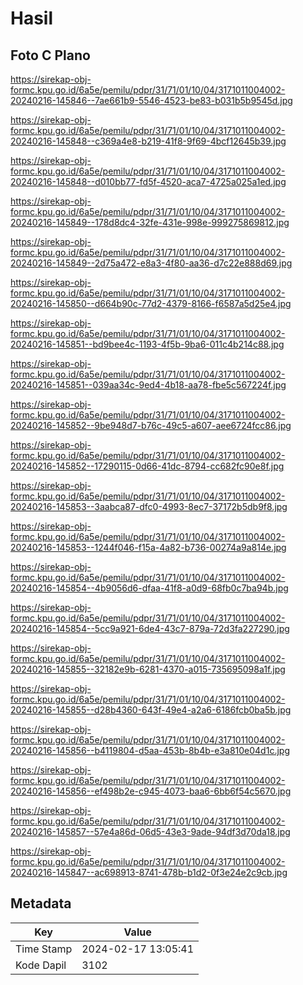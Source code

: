 # Hasil

## Foto C Plano

https://sirekap-obj-formc.kpu.go.id/6a5e/pemilu/pdpr/31/71/01/10/04/3171011004002-20240216-145846--7ae661b9-5546-4523-be83-b031b5b9545d.jpg

https://sirekap-obj-formc.kpu.go.id/6a5e/pemilu/pdpr/31/71/01/10/04/3171011004002-20240216-145848--c369a4e8-b219-41f8-9f69-4bcf12645b39.jpg

https://sirekap-obj-formc.kpu.go.id/6a5e/pemilu/pdpr/31/71/01/10/04/3171011004002-20240216-145848--d010bb77-fd5f-4520-aca7-4725a025a1ed.jpg

https://sirekap-obj-formc.kpu.go.id/6a5e/pemilu/pdpr/31/71/01/10/04/3171011004002-20240216-145849--178d8dc4-32fe-431e-998e-999275869812.jpg

https://sirekap-obj-formc.kpu.go.id/6a5e/pemilu/pdpr/31/71/01/10/04/3171011004002-20240216-145849--2d75a472-e8a3-4f80-aa36-d7c22e888d69.jpg

https://sirekap-obj-formc.kpu.go.id/6a5e/pemilu/pdpr/31/71/01/10/04/3171011004002-20240216-145850--d664b90c-77d2-4379-8166-f6587a5d25e4.jpg

https://sirekap-obj-formc.kpu.go.id/6a5e/pemilu/pdpr/31/71/01/10/04/3171011004002-20240216-145851--bd9bee4c-1193-4f5b-9ba6-011c4b214c88.jpg

https://sirekap-obj-formc.kpu.go.id/6a5e/pemilu/pdpr/31/71/01/10/04/3171011004002-20240216-145851--039aa34c-9ed4-4b18-aa78-fbe5c567224f.jpg

https://sirekap-obj-formc.kpu.go.id/6a5e/pemilu/pdpr/31/71/01/10/04/3171011004002-20240216-145852--9be948d7-b76c-49c5-a607-aee6724fcc86.jpg

https://sirekap-obj-formc.kpu.go.id/6a5e/pemilu/pdpr/31/71/01/10/04/3171011004002-20240216-145852--17290115-0d66-41dc-8794-cc682fc90e8f.jpg

https://sirekap-obj-formc.kpu.go.id/6a5e/pemilu/pdpr/31/71/01/10/04/3171011004002-20240216-145853--3aabca87-dfc0-4993-8ec7-37172b5db9f8.jpg

https://sirekap-obj-formc.kpu.go.id/6a5e/pemilu/pdpr/31/71/01/10/04/3171011004002-20240216-145853--1244f046-f15a-4a82-b736-00274a9a814e.jpg

https://sirekap-obj-formc.kpu.go.id/6a5e/pemilu/pdpr/31/71/01/10/04/3171011004002-20240216-145854--4b9056d6-dfaa-41f8-a0d9-68fb0c7ba94b.jpg

https://sirekap-obj-formc.kpu.go.id/6a5e/pemilu/pdpr/31/71/01/10/04/3171011004002-20240216-145854--5cc9a921-6de4-43c7-879a-72d3fa227290.jpg

https://sirekap-obj-formc.kpu.go.id/6a5e/pemilu/pdpr/31/71/01/10/04/3171011004002-20240216-145855--32182e9b-6281-4370-a015-735695098a1f.jpg

https://sirekap-obj-formc.kpu.go.id/6a5e/pemilu/pdpr/31/71/01/10/04/3171011004002-20240216-145855--d28b4360-643f-49e4-a2a6-6186fcb0ba5b.jpg

https://sirekap-obj-formc.kpu.go.id/6a5e/pemilu/pdpr/31/71/01/10/04/3171011004002-20240216-145856--b4119804-d5aa-453b-8b4b-e3a810e04d1c.jpg

https://sirekap-obj-formc.kpu.go.id/6a5e/pemilu/pdpr/31/71/01/10/04/3171011004002-20240216-145856--ef498b2e-c945-4073-baa6-6bb6f54c5670.jpg

https://sirekap-obj-formc.kpu.go.id/6a5e/pemilu/pdpr/31/71/01/10/04/3171011004002-20240216-145857--57e4a86d-06d5-43e3-9ade-94df3d70da18.jpg

https://sirekap-obj-formc.kpu.go.id/6a5e/pemilu/pdpr/31/71/01/10/04/3171011004002-20240216-145847--ac698913-8741-478b-b1d2-0f3e24e2c9cb.jpg


## Metadata

| Key        | Value               |
| ---------- | ------------------- |
| Time Stamp | 2024-02-17 13:05:41 |
| Kode Dapil | 3102                |



